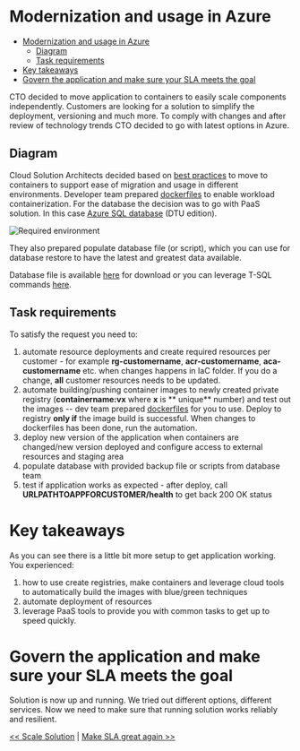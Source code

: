 ﻿# Modernization and usage in Azure

<!-- TOC -->
* [Modernization and usage in Azure](#modernization-and-usage-in-azure)
  * [Diagram](#diagram)
  * [Task requirements](#task-requirements)
* [Key takeaways](#key-takeaways)
* [Govern the application and make sure your SLA meets the goal](#govern-the-application-and-make-sure-your-sla-meets-the-goal)
<!-- TOC -->

CTO decided to move application to containers to easily scale components independently. Customers are looking for a
solution to simplify the deployment, versioning and much more. To comply with changes and after review of technology
trends CTO decided to go with latest options in Azure.

## Diagram

Cloud Solution Architects decided based
on [best practices](https://docs.microsoft.com/en-us/azure/cloud-adoption-framework/) to move to containers to support
ease of migration and usage in different environments. Developer team prepared [dockerfiles](../containers) to enable
workload containerization. For the database the decision was to go with PaaS solution. In this
case [Azure SQL database](https://azure.microsoft.com/en-us/products/azure-sql/) (DTU edition).

![Required environment](https://webeudatastorage.blob.core.windows.net/web/ama-container-app-basic-info.png)

They also prepared populate database file (or script), which you can use for database restore to have the latest and
greatest data available.

Database file is available [here](../scripts/PWSH/03-Modernization/TTADB.bak) for download or you can leverage T-SQL
commands [here](../scripts/PWSH/03-Modernization/ttadb.sql).

## Task requirements

To satisfy the request you need to:

1. automate resource deployments and create required resources per customer - for example **rg-customername**,
   **acr-customername**, **aca-customername** etc. when changes happens in IaC folder. If you do a change, **all**
   customer resources needs to be updated.
2. automate building/pushing container images to newly created private registry (**containername:vx** where **x** is **
   unique** number) and test out the images -- dev team prepared [dockerfiles](../containers) for you to use. Deploy to
   registry **only if** the image build is successful. When changes to dockerfiles has been done, run the automation.
3. deploy new version of the application when containers are changed/new version deployed and configure access to
   external resources and staging area
4. populate database with provided backup file or scripts from database team
5. test if application works as expected - after deploy, call **URLPATHTOAPPFORCUSTOMER/health** to get back 200 OK
   status

# Key takeaways

As you can see there is a little bit more setup to get application working. You experienced:

1. how to use create registries, make containers and leverage cloud tools to automatically build the images with
   blue/green techniques
2. automate deployment of resources
3. leverage PaaS tools to provide you with common tasks to get up to speed quickly.

# Govern the application and make sure your SLA meets the goal

Solution is now up and running. We tried out different options, different services. Now we need to make sure that
running solution works reliably and resilient.

[<< Scale Solution](./02-Scale-Solution.md) | [ Make SLA great again >>](./05-monitoring-basics.md)
